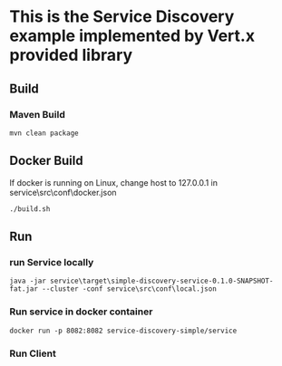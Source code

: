 # This is the Service Discovery example implemented by Vert.x provided library

## Build

### Maven Build

```
mvn clean package
```

## Docker Build
If docker is running on Linux, change host to 127.0.0.1 in service\src\conf\docker.json
```
./build.sh
```

## Run

### run Service locally
```
java -jar service\target\simple-discovery-service-0.1.0-SNAPSHOT-fat.jar --cluster -conf service\src\conf\local.json
```

### Run service in docker container
```
docker run -p 8082:8082 service-discovery-simple/service
```
### Run Client
```

```

